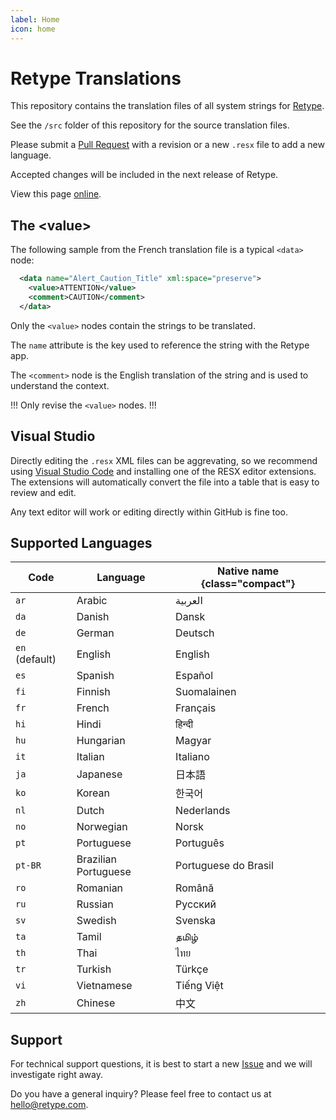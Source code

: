 ```yaml
---
label: Home
icon: home
---
```

# Retype Translations

This repository contains the translation files of all system strings for [Retype](http://retype.com).

See the `/src` folder of this repository for the source translation files.

Please submit a [Pull Request](https://github.com/retypeapp/translations/pulls) with a revision or a new `.resx` file to add a new language.

Accepted changes will be included in the next release of Retype.

View this page [online](https://retypeapp.github.io/retype-translations/).

## The &lt;value&gt;

The following sample from the French translation file is a typical `<data>` node:

```xml
  <data name="Alert_Caution_Title" xml:space="preserve">
    <value>ATTENTION</value>
    <comment>CAUTION</comment>
  </data>
```

Only the `<value>` nodes contain the strings to be translated.

The `name` attribute is the key used to reference the string with the Retype app.

The `<comment>` node is the English translation of the string and is used to understand the context.

!!!
Only revise the `<value>` nodes.
!!!

## Visual Studio

Directly editing the `.resx` XML files can be aggrevating, so we recommend using [Visual Studio Code](https://code.visualstudio.com/) and installing one of the RESX editor extensions. The extensions will automatically convert the file into a table that is easy to review and edit.

Any text editor will work or editing directly within GitHub is fine too.

## Supported Languages

Code | Language | Native name {class="compact"}
---  | --- | ---
`ar` | Arabic | العربية
`da` | Danish | Dansk
`de` | German | Deutsch
`en` (default) | English | English
`es` | Spanish | Español
`fi` | Finnish | Suomalainen
`fr` | French | Français
`hi` | Hindi | हिन्दी
`hu` | Hungarian | Magyar
`it` | Italian | Italiano
`ja` | Japanese | 日本語
`ko` | Korean | 한국어
`nl` | Dutch | Nederlands
`no` | Norwegian | Norsk
`pt` | Portuguese | Português
`pt-BR` | Brazilian Portuguese | Portuguese do Brasil
`ro` | Romanian | Română
`ru` | Russian | Русский
`sv` | Swedish | Svenska
`ta` | Tamil | தமிழ்
`th` | Thai | ไทย
`tr` | Turkish | Türkçe
`vi` | Vietnamese | Tiếng Việt
`zh` | Chinese | 中文

## Support

For technical support questions, it is best to start a new [Issue](https://github.com/retypeapp/retype/issues) and we will investigate right away.

Do you have a general inquiry? Please feel free to contact us at hello@retype.com.
